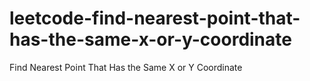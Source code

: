 # leetcode-find-nearest-point-that-has-the-same-x-or-y-coordinate
Find Nearest Point That Has the Same X or Y Coordinate
